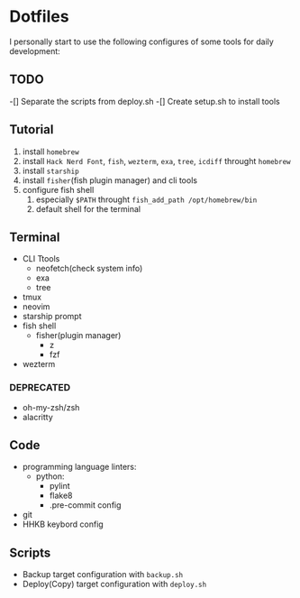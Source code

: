 # Dotfiles

I personally start to use the following configures of some tools for daily development:

## TODO

-[] Separate the scripts from deploy.sh
-[] Create setup.sh to install tools

## Tutorial

1. install `homebrew`
2. install `Hack Nerd Font`, `fish`, `wezterm`, `exa`, `tree`, `icdiff` throught `homebrew`
3. install `starship`
4. install `fisher`(fish plugin manager) and cli tools
5. configure fish shell
    1. especially `$PATH` throught `fish_add_path /opt/homebrew/bin`
    2. default shell for the terminal

## Terminal

- CLI Ttools
  - neofetch(check system info)
  - exa
  - tree
- tmux
- neovim
- starship prompt
- fish shell
  - fisher(plugin manager)
    - z
    - fzf
- wezterm

### DEPRECATED

- oh-my-zsh/zsh
- alacritty

## Code

- programming language linters:
  - python:
    - pylint
    - flake8
    - .pre-commit config
- git
- HHKB keybord config

## Scripts

- Backup target configuration with `backup.sh`
- Deploy(Copy) target configuration with `deploy.sh`
